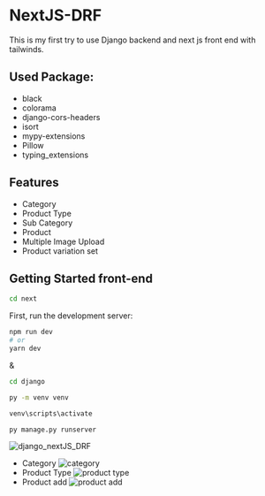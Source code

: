 # NextJS-DRF

This is my first try to use Django backend and next js front end with tailwinds.

## Used Package:

- black
- colorama
- django-cors-headers
- isort
- mypy-extensions
- Pillow
- typing_extensions

## Features

- Category
- Product Type
- Sub Category
- Product
- Multiple Image Upload
- Product variation set

## Getting Started front-end

```bash script
cd next
```

First, run the development server:

```bash script
npm run dev
# or
yarn dev
```

&

```bash script
cd django
```

```bash script
py -m venv venv
```

```bash script
venv\scripts\activate
```

```bash script
py manage.py runserver
```

![django_nextJS_DRF](https://github.com/mushfiqur-rahman/django_nextJS_DRF/assets/26889268/1a6ac918-52a9-4939-8148-361021247b95)

- Category ![category](https://github.com/mushfiqur-rahman/django_nextJS_DRF/assets/26889268/efb34984-1397-4632-8899-1367bae8462c)
- Product Type ![product type](https://github.com/mushfiqur-rahman/django_nextJS_DRF/assets/26889268/5010cb57-29ec-4f20-b855-13508c403725)
- Product add ![product add](https://github.com/mushfiqur-rahman/django_nextJS_DRF/assets/26889268/45f3a0af-27f6-40d4-969c-30beedc6638c)
